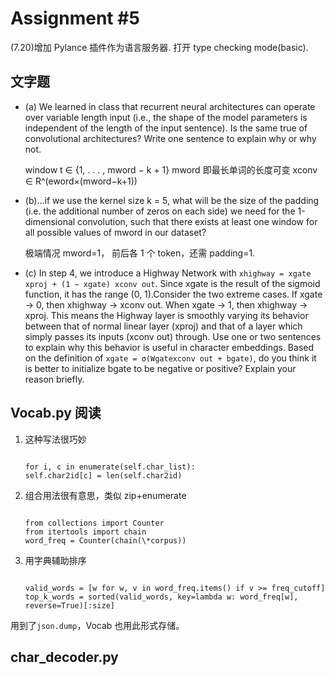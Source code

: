 # Assignment #5

(7.20)增加 Pylance 插件作为语言服务器. 打开 type checking mode(basic).

## 文字题

- (a) We learned in class that recurrent neural architectures can operate over variable length input (i.e., the shape of the model parameters is independent of the length of the input sentence). Is the same true of convolutional architectures? Write one sentence to explain why or why not.

  window t ∈ {1, . . . , mword − k + 1}
  mword 即最长单词的长度可变
  xconv ∈ R^(eword×(mword−k+1))

- (b)...if we use the kernel size k = 5, what will be the size of the padding (i.e. the additional number of zeros on each side) we need for the 1-dimensional convolution, such that there exists at least one window for all possible values of mword in our dataset?

  极端情况 mword=1， 前后各 1 个 token，还需 padding=1.

- (c) In step 4, we introduce a Highway Network with `xhighway = xgate xproj + (1 − xgate) xconv out`. Since xgate is the result of the sigmoid function, it has the range (0, 1).Consider the two extreme cases. If xgate → 0, then xhighway → xconv out. When xgate → 1, then xhighway → xproj. This means the Highway layer is smoothly varying its behavior between that of normal linear layer (xproj) and that of a layer which simply passes its inputs (xconv out) through. Use one or two sentences to explain why this behavior is useful in character embeddings. Based on the definition of `xgate = σ(Wgatexconv out + bgate)`, do you think it is better to initialize bgate to be negative or positive? Explain your reason briefly.

## Vocab.py 阅读

1. 这种写法很巧妙

   <code>
   for i, c in enumerate(self.char_list):
   self.char2id[c] = len(self.char2id)
   </code>

2. 组合用法很有意思，类似 zip+enumerate

   <code>
   from collections import Counter
   from itertools import chain
   word_freq = Counter(chain(\*corpus))
   </code>

3. 用字典辅助排序

   <code>
   valid_words = [w for w, v in word_freq.items() if v >= freq_cutoff]
   top_k_words = sorted(valid_words, key=lambda w: word_freq[w], reverse=True)[:size]
   </code>

用到了`json.dump`，Vocab 也用此形式存储。

## char_decoder.py
